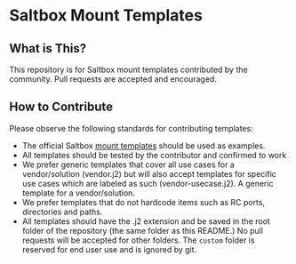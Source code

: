 # Saltbox Mount Templates

## What is This?

This repository is for Saltbox mount templates contributed by the community. Pull requests are accepted and encouraged.

## How to Contribute

Please observe the following standards for contributing templates:

- The official Saltbox [mount templates](https://github.com/saltyorg/Saltbox/tree/master/roles/remote/templates) should be used as examples.
- All templates should be tested by the contributor and confirmed to work
- We prefer generic templates that cover all use cases for a vendor/solution (vendor.j2) but will also accept templates for specific use cases which are labeled as such (vendor-usecase.j2). A generic template for a vendor/solution.
- We prefer templates that do not hardcode items such as RC ports, directories and paths.
- All templates should have the .j2 extension and be saved in the root folder of the repository (the same folder as this README.) No pull requests will be accepted for other folders. The `custom` folder is reserved for end user use and is ignored by git.

